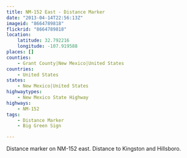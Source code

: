 ```yaml
---
title: NM-152 East - Distance Marker
date: "2013-04-14T22:56:13Z"
imageid: "8664789818"
flickrid: "8664789818"
location:
    latitude: 32.792216
    longitude: -107.919588
places: []
counties:
    - Grant County|New Mexico|United States
countries:
    - United States
states:
    - New Mexico|United States
highwaytypes:
    - New Mexico State Highway
highways:
    - NM-152
tags:
    - Distance Marker
    - Big Green Sign

---
```

Distance marker on NM-152 east.  Distance to Kingston and Hillsboro.
